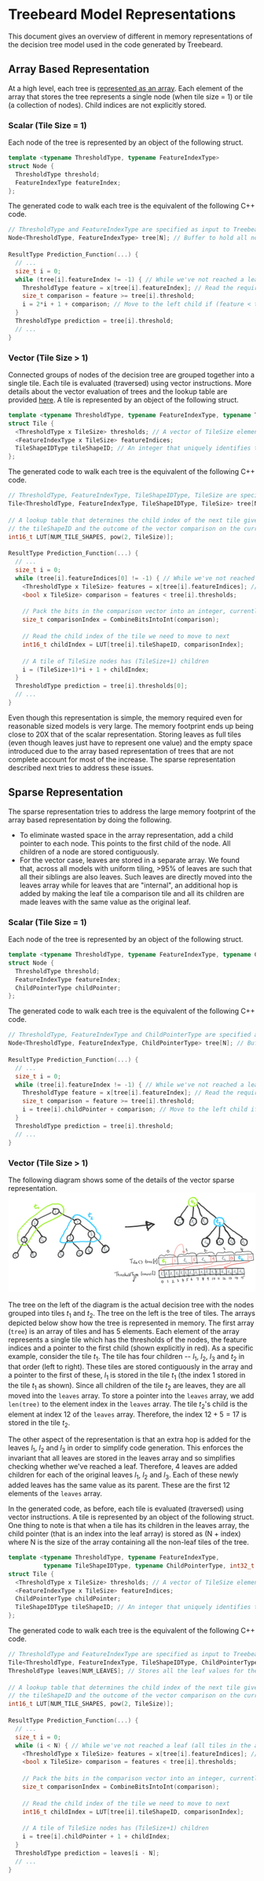 # Treebeard Model Representations

This document gives an overview of different in memory representations of the decision tree model used in the code generated by Treebeard.

## Array Based Representation

At a high level, each tree is [represented as an array](https://webdocs.cs.ualberta.ca/~holte/T26/tree-as-array.html). Each element of the array that stores the tree represents a single node (when tile size = 1) or tile (a collection of nodes). Child indices are not explicitly stored.

### Scalar (Tile Size = 1)

Each node of the tree is represented by an object of the following struct.
```C++
template <typename ThresholdType, typename FeatureIndexType>
struct Node {
  ThresholdType threshold;
  FeatureIndexType featureIndex;
};
```
The generated code to walk each tree is the equivalent of the following C++ code.
```C++
// ThresholdType and FeatureIndexType are specified as input to Treebeard (at least currently)
Node<ThresholdType, FeatureIndexType> tree[N]; // Buffer to hold all nodes in the tree

ResultType Prediction_Function(...) {
  // ...
  size_t i = 0;
  while (tree[i].featureIndex != -1) { // While we've not reached a leaf
    ThresholdType feature = x[tree[i].featureIndex]; // Read the required feature from the current row
    size_t comparison = feature >= tree[i].threshold;
    i = 2*i + 1 + comparison; // Move to the left child if (feature < threshold), else right child
  }
  ThresholdType prediction = tree[i].threshold;
  // ...
}
```
### Vector (Tile Size > 1)

Connected groups of nodes of the decision tree are grouped together into a single tile. Each tile is evaluated (traversed) using vector instructions. More details about the vector evaluation of trees and the lookup table are provided [here](TileShapesAndLUT/TileShapesAndLUT.md). A tile is represented by an object of the following struct.
```C++
template <typename ThresholdType, typename FeatureIndexType, typename TileShapeIDType, int32_t TileSize>
struct Tile {
  <ThresholdType x TileSize> thresholds; // A vector of TileSize elements
  <FeatureIndexType x TileSize> featureIndices;
  TileShapeIDType tileShapeID; // An integer that uniquely identifies the shape of the current tile
};
```
The generated code to walk each tree is the equivalent of the following C++ code.
```C++
// ThresholdType, FeatureIndexType, TileShapeIDType, TileSize are specified as input to Treebeard (at least currently)
Tile<ThresholdType, FeatureIndexType, TileShapeIDType, TileSize> tree[N]; // Buffer to hold all nodes in the tree

// A lookup table that determines the child index of the next tile given
// the tileShapeID and the outcome of the vector comparison on the current tile
int16_t LUT[NUM_TILE_SHAPES, pow(2, TileSize)]; 

ResultType Prediction_Function(...) {
  // ...
  size_t i = 0;
  while (tree[i].featureIndices[0] != -1) { // While we've not reached a leaf
    <ThresholdType x TileSize> features = x[tree[i].featureIndices]; // **Gather** the required feature from the current row
    <bool x TileSize> comparison = features < tree[i].thresholds;
    
    // Pack the bits in the comparison vector into an integer, currently implemented as a bitcast
    size_t comparisonIndex = CombineBitsIntoInt(comparison); 
    
    // Read the child index of the tile we need to move to next
    int16_t childIndex = LUT[tree[i].tileShapeID, comparisonIndex];
    
    // A tile of TileSize nodes has (TileSize+1) children
    i = (TileSize+1)*i + 1 + childIndex; 
  }
  ThresholdType prediction = tree[i].thresholds[0];
  // ...
}
```

Even though this representation is simple, the memory required even for reasonable sized models is very large. The memory footprint ends up being close to 20X that of the scalar representation. Storing leaves as full tiles (even though leaves just have to represent one value) and the empty space introduced due to the array based representation of trees that are not complete account for most of the increase. The sparse representation described next tries to address these issues.

## Sparse Representation

The sparse representation tries to address the large memory footprint of the array based representation by doing the following. 
* To eliminate wasted space in the array representation, add a child pointer to each node. This points to the first child of the node. All children of a node are stored contiguously.
* For the vector case, leaves are stored in a separate array. We found that, across all models with uniform tiling, >95% of leaves are such that all their siblings are also leaves. Such leaves are directly moved into the leaves array while for leaves that are "internal", an additional hop is added by making the leaf tile a comparison tile and all its children are made leaves with the same value as the original leaf.

### Scalar (Tile Size = 1)

Each node of the tree is represented by an object of the following struct.
```C++
template <typename ThresholdType, typename FeatureIndexType, typename ChildPointerType>
struct Node {
  ThresholdType threshold;
  FeatureIndexType featureIndex;
  ChildPointerType childPointer;
};
```
The generated code to walk each tree is the equivalent of the following C++ code.
```C++
// ThresholdType, FeatureIndexType and ChildPointerType are specified as input to Treebeard (at least currently)
Node<ThresholdType, FeatureIndexType, ChildPointerType> tree[N]; // Buffer to hold all nodes in the tree

ResultType Prediction_Function(...) {
  // ...
  size_t i = 0;
  while (tree[i].featureIndex != -1) { // While we've not reached a leaf
    ThresholdType feature = x[tree[i].featureIndex]; // Read the required feature from the current row
    size_t comparison = feature >= tree[i].threshold;
    i = tree[i].childPointer + comparison; // Move to the left child if (feature < threshold), else right child
  }
  ThresholdType prediction = tree[i].threshold;
  // ...
}
```
### Vector (Tile Size > 1)

The following diagram shows some of the details of the vector sparse representation.
![Sparse Vector Representation](Representations/SparseRep_TileSize3.PNG "Sparse representation with a tile size of 3")

The tree on the left of the diagram is the actual decision tree with the nodes grouped into tiles $t_1$ and $t_2$. The tree on the left is the tree of tiles. The arrays depicted below show how the tree is represented in memory. The first array ($\texttt{tree}$) is an array of tiles and has 5 elements. Each element of the array represents a single tile which has the thresholds of the nodes, the feature indices and a pointer to the first child (shown explicitly in red). As a specific example, consider the tile $t_1$. The tile has four children -- $l_1$, $l_2$, $l_3$ and $t_2$ in that order (left to right). These tiles are stored contiguously in the array and a pointer to the first of these, $l_1$ is stored in the tile $t_1$ (the index 1 stored in the tile $t_1$ as shown). Since all children of the tile $t_2$ are leaves, they are all moved into the $\texttt{leaves}$ array. To store a pointer into the $\texttt{leaves}$ array, we add $\texttt{len(tree)}$ to the element index in the $\texttt{leaves}$ array. The tile $t_2$'s child is the element at index 12 of the $\texttt{leaves}$ array. Therefore, the index $12 + 5 = 17$ is stored in the tile $t_2$. 

The other aspect of the representation is that an extra hop is added for the leaves $l_1$, $l_2$ and $l_3$ in order to simplify code generation. This enforces the invariant that all leaves are stored in the leaves array and so simplifies checking whether we've reached a leaf. Therefore, 4 leaves are added children for each of the original leaves $l_1$, $l_2$ and $l_3$. Each of these newly added leaves has the same value as its parent. These are the first 12 elements of the $\texttt{leaves}$ array.


In the generated code, as before, each tile is evaluated (traversed) using vector instructions. A tile is represented by an object of the following struct. One thing to note is that when a tile has its children in the leaves array, the child pointer (that is an index into the leaf array) is stored as (N + index) where N is the size of the array containing all the non-leaf tiles of the tree.
```C++
template <typename ThresholdType, typename FeatureIndexType, 
          typename TileShapeIDType, typename ChildPointerType, int32_t TileSize>
struct Tile {
  <ThresholdType x TileSize> thresholds; // A vector of TileSize elements
  <FeatureIndexType x TileSize> featureIndices;
  ChildPointerType childPointer;
  TileShapeIDType tileShapeID; // An integer that uniquely identifies the shape of the current tile
};
```
The generated code to walk each tree is the equivalent of the following C++ code.
```C++
// ThresholdType and FeatureIndexType are specified as input to Treebeard (at least currently)
Tile<ThresholdType, FeatureIndexType, TileShapeIDType, ChildPointerType, TileSize> tree[N]; // Buffer to hold all nodes in the tree
ThresholdType leaves[NUM_LEAVES]; // Stores all the leaf values for the tree

// A lookup table that determines the child index of the next tile given
// the tileShapeID and the outcome of the vector comparison on the current tile
int16_t LUT[NUM_TILE_SHAPES, pow(2, TileSize)]; 

ResultType Prediction_Function(...) {
  // ...
  size_t i = 0;
  while (i < N) { // While we've not reached a leaf (all tiles in the array "tree" are not leaves)
    <ThresholdType x TileSize> features = x[tree[i].featureIndices]; // **Gather** the required feature from the current row
    <bool x TileSize> comparison = features < tree[i].thresholds;
    
    // Pack the bits in the comparison vector into an integer, currently implemented as a bitcast
    size_t comparisonIndex = CombineBitsIntoInt(comparison); 
    
    // Read the child index of the tile we need to move to next
    int16_t childIndex = LUT[tree[i].tileShapeID, comparisonIndex];
    
    // A tile of TileSize nodes has (TileSize+1) children
    i = tree[i].childPointer + 1 + childIndex; 
  }
  ThresholdType prediction = leaves[i - N];
  // ...
}
```


